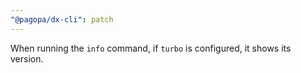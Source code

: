 ```yaml
---
"@pagopa/dx-cli": patch
---
```


When running the `info` command, if `turbo` is configured, it shows its version.
